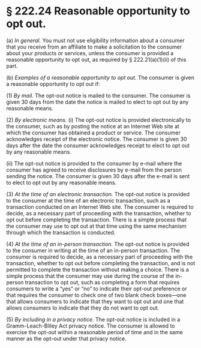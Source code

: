 # § 222.24   Reasonable opportunity to opt out.

(a) *In general.* You must not use eligibility information about a consumer that you receive from an affiliate to make a solicitation to the consumer about your products or services, unless the consumer is provided a reasonable opportunity to opt out, as required by § 222.21(a)(1)(ii) of this part.


(b) *Examples of a reasonable opportunity to opt out.* The consumer is given a reasonable opportunity to opt out if:


(1) *By mail.* The opt-out notice is mailed to the consumer. The consumer is given 30 days from the date the notice is mailed to elect to opt out by any reasonable means.


(2) *By electronic means.* (i) The opt-out notice is provided electronically to the consumer, such as by posting the notice at an Internet Web site at which the consumer has obtained a product or service. The consumer acknowledges receipt of the electronic notice. The consumer is given 30 days after the date the consumer acknowledges receipt to elect to opt out by any reasonable means.


(ii) The opt-out notice is provided to the consumer by e-mail where the consumer has agreed to receive disclosures by e-mail from the person sending the notice. The consumer is given 30 days after the e-mail is sent to elect to opt out by any reasonable means.


(3) *At the time of an electronic transaction.* The opt-out notice is provided to the consumer at the time of an electronic transaction, such as a transaction conducted on an Internet Web site. The consumer is required to decide, as a necessary part of proceeding with the transaction, whether to opt out before completing the transaction. There is a simple process that the consumer may use to opt out at that time using the same mechanism through which the transaction is conducted.


(4) *At the time of an in-person transaction.* The opt-out notice is provided to the consumer in writing at the time of an in-person transaction. The consumer is required to decide, as a necessary part of proceeding with the transaction, whether to opt out before completing the transaction, and is not permitted to complete the transaction without making a choice. There is a simple process that the consumer may use during the course of the in-person transaction to opt out, such as completing a form that requires consumers to write a “yes” or “no” to indicate their opt-out preference or that requires the consumer to check one of two blank check boxes—one that allows consumers to indicate that they want to opt out and one that allows consumers to indicate that they do not want to opt out.


(5) *By including in a privacy notice.* The opt-out notice is included in a Gramm-Leach-Bliley Act privacy notice. The consumer is allowed to exercise the opt-out within a reasonable period of time and in the same manner as the opt-out under that privacy notice.




